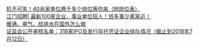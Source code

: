   
[机不可失！40余家单位两千多个岗位等你来（附岗位表）](http://www.dianyue.me/archives/564/cc8uxwr98wf3frlm/)  
[江门招聘| 最新100家企业、事业单位招人！钱多事少离家近！](http://www.dianyue.me/archives/126/ntsy2n56esy0533f/)  
[暖通、电气、给排水在国外怎么做](http://www.dianyue.me/archives/242/8q5ejsyj4bz2pj8m/)  
[证监会公开审核名单：318家IPO及发行存托凭证企业排队情况（截止到2018年7月12日）](http://www.dianyue.me/archives/281/4gc9t8z1nkyi51ge/)